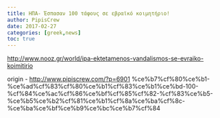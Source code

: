 ```yaml
---
title: ΗΠΑ- Έσπασαν 100 τάφους σε εβραϊκό κοιμητήριο!
author: PipisCrew
date: 2017-02-27
categories: [greek,news]
toc: true
---
```


http://www.nooz.gr/world/ipa-ektetamenos-vandalismos-se-evraiko-koimitirio

origin - http://www.pipiscrew.com/?p=6901 %ce%b7%cf%80%ce%b1-%ce%ad%cf%83%cf%80%ce%b1%cf%83%ce%b1%ce%bd-100-%cf%84%ce%ac%cf%86%ce%bf%cf%85%cf%82-%cf%83%ce%b5-%ce%b5%ce%b2%cf%81%ce%b1%cf%8a%ce%ba%cf%8c-%ce%ba%ce%bf%ce%b9%ce%bc%ce%b7%cf%84